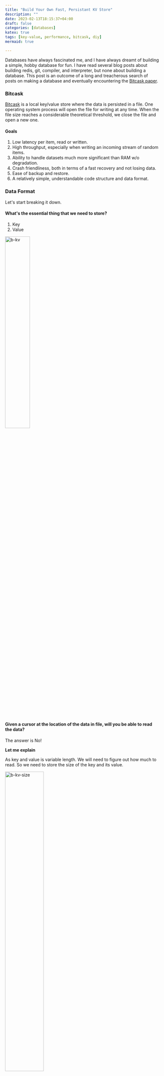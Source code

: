 ```yaml
---
title: "Build Your Own Fast, Persistant KV Store"
description: ""
date: 2023-02-13T18:15:37+04:00
draft: false
categories: [databases]
katex: true
tags: [key-value, performance, bitcask, diy]
mermaid: true

---
```


Databases have always fascinated me, and I have always dreamt of building a simple, hobby database for fun.
I have read several blog posts about building redis, git, compiler, and interpreter, but none about building a database. This post is an outcome of a long and treacherous search of posts on making a database and eventually encountering the [Bitcask paper](https://riak.com/assets/bitcask-intro.pdf).

### Bitcask

[Bitcask](https://riak.com/assets/bitcask-intro.pdf) is a local key/value store where the data is persisted in a file. One operating system process will open the file for writing at any time. When the file size reaches a considerable theoretical threshold, we close the file and open a new one.

#### Goals

1. Low latency per item, read or written.
2. High throughput, especially when writing an incoming stream of random items.
3. Ability to handle datasets much more significant than RAM w/o degradation.
4. Crash friendliness, both in terms of a fast recovery and not losing data.
5. Ease of backup and restore.
6. A relatively simple, understandable code structure and data format.

### Data Format

Let's start breaking it down. 

#### What's the essential thing that we need to store?

1. Key
2. Value

<img src="images/bitcask-db-kv.svg" width= "40%" style="border:none;" alt="b-kv"/>

#### Given a cursor at the location of the data in file, will you be able to read the data?

The answer is No!

**Let me explain**

As key and value is variable length. We will need to figure out how much to read. So we need to store the size of the key and its value.

<img src="images/bitcask-db-kv-size.svg"  width= "50%" style="border:none;" alt="b-kv-size"/>

Now that we have the key and value size written in the file. Given a file cursor pointing to the location of the data. We know the first 8 bytes represent key and value size. Once we read that, we see the size of the actual key and the value to be read.

#### Storing primitive data types

Although our kv database is MVP-ready. Suppose we want to store data types like integer, float and string. Once the data is written in the file, the data type is lost, and everything will be treated as a string, as we are not storing any information.

To preserve type information, let's store two more fields, `keytype` and `valuetype`, representing the type of data stored.

<img src="images/bitcask-db-kv-size-type.svg" width= "60%" style="border:none;" alt="b-kv-size-type"/>

#### Auditing & Security

For auditing and security, bitcask suggests storing 32-bit EPOC timestamp and [CRC(Cyclic Redundancy Check)](https://en.wikipedia.org/wiki/Cyclic_redundancy_check), respectively. These values are generated when data is written to the file.

The final data format would look like something below. We would store 20 bytes of additional data for every key and value.

- 1st 4 bytes are a 32-bit integer representing CRC.
- The following 4 bytes are a 32-bit integer representing EPOC timestamp.
- The following 8 bytes are two 32-bit integers representing `keysize` and `valuesize`.
- The next 4 bytes are two 16-bit integers representing `keytype` and `valuetype`.
- The remaining bytes are our key and value. 

<img src="images/bitcask-db.svg" width= "80%" style="border:none;" alt="Data Format"/>

### Number System

Computers represent data in sets of binary digits. The representation comprises bits grouped into more extensive collections, such as bytes. The first 24 bytes are unsigned integers if you notice our data format. By default, when integers are written to a file, they are not stored in binary.

**Let me explain**

Suppose we run the below code. What would be the size of the data written in the file?

```ruby
File.open('sample.txt', 'w') do |file|
    [1, 12, 123, 1234, 12345, 123456, 1234567, 12345678].each do |num|
        file.write(num)
    end
end
```

It's **36** bytes because, by default, they are written as strings where each character is 1 byte. 

$${\textsf{ 1 + 2 + 3 + 4 + 5 + 6 + 7 + 8 = 36 bytes}}$$

But this could be more efficient. In our data format, we discussed that for any key and value, we would be storing 20 bytes of metadata. So we cannot keep them as strings, as it would result in a variable length field. The solution is to encode it and store it in binary format.

If we encoded them as 4-byte integers and stored them in binary format. The size of the file would **32** bytes.

$${\textsf{ 4 * 8 = 32 bytes}}$$

### Largest Key & Value Size

The largest `key` or `value` stored in file is a function of the type of integer of `keysize` or `valuesize` respectively.

$${\large{\mathsf{\max_{\substack{\mathsf{1<x<2^{x}-1}}} f(x)}}}  \textsf{where x is the size of an integer in bits}$$

As our `keysize` or `valuesize` are 4 bytes(32 bits) unsigned integers. The largest value of key or value that we can store is 

$${{\mathsf{ 2^{32-1}} = \textsf{4294967296 bytes =  4.2 GB}}}$$

### Stiching Everything

Let's create a `Serializer` module which encapsulates serialization and deserialization logic. We need to encode our data into a binary sequence. Ruby has [Array.pack](https://apidock.com/ruby/Array/pack), which packs the data into a binary sequence according to a directive. Directives inform how data should be encoded in a binary sequence. Below is the list of directives we will be using.

1. **L<** : 32-bit unsigned integer, little endian (uint32_t)
2. **S<** : 16-bit unsigned integer, little endian (uint16_t)
3. **q<** : 64-bit signed integer, little endian (int64_t)
4. **E**  : double-precision, little-endian

All of our directives have little-endian byte order. This does not have any performance benefit. You can encode them in big-endian order as well. We specify the endianness to ensure our database file is cross-platform compatible.

```ruby {linenos=table, title="serializer.rb"}
module Bitcask
  module Serializer

    HEADER_FORMAT = 'L<L<L<S<S<'
    HEADER_SIZE = 16

    CRC32_FORMAT = 'L<'
    CRC32_SIZE = 4

    DATA_TYPE = {
      Integer: 1,
      Float: 2,
      String: 3
    }.freeze

    DATA_TYPE_LOOK_UP = {
      DATA_TYPE[:Integer] => :Integer,
      DATA_TYPE[:Float] => :Float,
      DATA_TYPE[:String] => :String
    }.freeze

    DATA_TYPE_DIRECTIVE = {
      DATA_TYPE[:Integer] => 'q<',
      DATA_TYPE[:Float] => 'E'
    }.freeze

  end
end
```

#### Serialize & Deserialize

1. `serialize` serializes the data to our data format. It identifies the type of data, generates a header and computes crc. It returns the length of the data and the binary encoded data.
2. `deserialize` does the opposite of `serialize`. It validates crc, decodes the binary encoded data and returns epoc, key and value.

```ruby {linenos=table,linenostart=27,title="serializer.rb"}
module Bitcask
  module Serializer

    def serialize(epoc:, key:, value:)
      key_type = type(key)
      value_type = type(value)

      key_bytes = pack(key, key_type)
      value_bytes = pack(value, value_type)

      header = serialize_header(epoc: epoc, keysz: key_bytes.length, key_type: key_type, value_type: value_type,
                                valuesz: value_bytes.length)
      data = key_bytes + value_bytes

      [crc32_header_offset + data.length, crc32(header + data) + header + data]
    end

    def deserialize(data)
      return 0, '', '' unless crc32_valid?(desearlize_crc32(data[..crc32_offset - 1]), data[crc32_offset..])

      epoc, keysz, valuesz, key_type, value_type = deserialize_header(data[crc32_offset..crc32_header_offset - 1])
      key_bytes = data[crc32_header_offset..crc32_header_offset + keysz - 1]
      value_bytes = data[crc32_header_offset + keysz..]

      [epoc, unpack(key_bytes, key_type), unpack(value_bytes, value_type)]
    end

    def serialize_header(epoc:, key_type:, keysz:, value_type:, valuesz:)
      [epoc, keysz, valuesz, DATA_TYPE[key_type], DATA_TYPE[value_type]].pack(HEADER_FORMAT)
    end

    def deserialize_header(header_data)
      header = header_data.unpack(HEADER_FORMAT)

      [header[0], header[1], header[2], DATA_TYPE_LOOK_UP[header[3]], DATA_TYPE_LOOK_UP[header[4]]]
    end

  end
end 
```

Below are a few helper functions used for packing, unpacking and generating crc.

```ruby {linenos=table,linenostart=66,title="serializer.rb"}
module Bitcask
  module Serializer

    def crc32_offset
      CRC32_SIZE
    end

    def header_offset
      HEADER_SIZE
    end

    def crc32_header_offset
      crc32_offset + header_offset
    end

    def crc32(data_bytes)
      [Zlib.crc32(data_bytes)].pack(CRC32_FORMAT)
    end

    def desearlize_crc32(crc)
      crc.unpack1(CRC32_FORMAT)
    end

    def crc32_valid?(digest, data_bytes)
      digest == Zlib.crc32(data_bytes)
    end

    def pack(attribute, attribute_type)
      case attribute_type
      when :Integer, :Float
        [attribute].pack(directive(attribute_type))
      when :String
        attribute.encode('utf-8')
      else
        raise StandardError, 'Invalid attribute_type for pack'
      end
    end

    def unpack(attribute, attribute_type)
      case attribute_type
      when :Integer, :Float
        attribute.unpack1(directive(attribute_type))
      when :String
        attribute
      else
        raise StandardError, 'Invalid attribute_type for unpack'
      end
    end

    private

    def directive(attribute_type)
      DATA_TYPE_DIRECTIVE[DATA_TYPE[attribute_type]]
    end

    def type(attribute)
      attribute.class.to_s.to_sym
    end

  end
end
```

#### DiskStore

Finally, let us create a class called `DiskStore`, our persistent key-value store. It has the following methods.

1. **Get** : Returns value for a given key from the store.

{{<mermaid>}}
flowchart LR;
    A([get]) --> C{key in <br/> look_up table?}
    C -->|yes| D(seek to <br/> data loc in file)
    D --> F(read <br/> log_size bytes)
    F --> G{crc valid?}
    G --> |no| E
    G --> |yes| H(deserialize)
    H --> J(return value)
    C -->|no| E(return <br/> empty string)
{{</mermaid>}}

2. **Put** : Write key-value into the store.

{{<mermaid>}}
flowchart LR;
    A([put]) --> B(generate epoc)
    B --> C(serialize data)
    C --> G(add to key_dir)
    G --> D(write to file)
    D --> E(incr write_pos </br> by data size)
    E --> F(return)
{{</mermaid>}}

```ruby {title="disk_store.rb"}
module Bitcask
  class DiskStore

    include Serializer

    def initialize(db_file = 'bitcask.db')
      @db_fh = File.open(db_file, 'a+b')
      @write_pos = 0
      @key_dir = {}
    end

    def get(key)
      key_struct = @key_dir[key]
      return '' if key_struct.nil?

      @db_fh.seek(key_struct[:write_pos])
      epoc, key, value = deserialize(@db_fh.read(key_struct[:log_size]))

      value
    end

    def put(key, value)
      log_size, data = serialize(epoc: Time.now.to_i, key: key, value: value)

      @key_dir[key] = key_struct(@write_pos, log_size, key)
      persist(data)
      incr_write_pos(log_size)

      nil
    end

    def flush
      @db_fh.flush
    end

    private

    def persist(data)
      @db_fh.write(data)
      @db_fh.flush
    end

    def incr_write_pos(pos)
      @write_pos += pos
    end

    def key_struct(write_pos, log_size, key)
      { write_pos: write_pos, log_size: log_size, key: key }
    end

  end
end
```

### Closing thoughts

To avoid overloading you folks with too much data, I have left out a few things from the article. The next improvement that you should be thinking about is **How to initialize the DiskStore with a pre-existing data file?**

You can implement it in the language of your choice. If you are blocked anywhere, check out the complete working code at **https://github.com/dineshgowda24/bitcask-rb**. It has implementations for initializing the `DiskStore` with a pre-existing data file and benchmarks if you are interested in any of those.

*Happy implementing your own KV store!*
